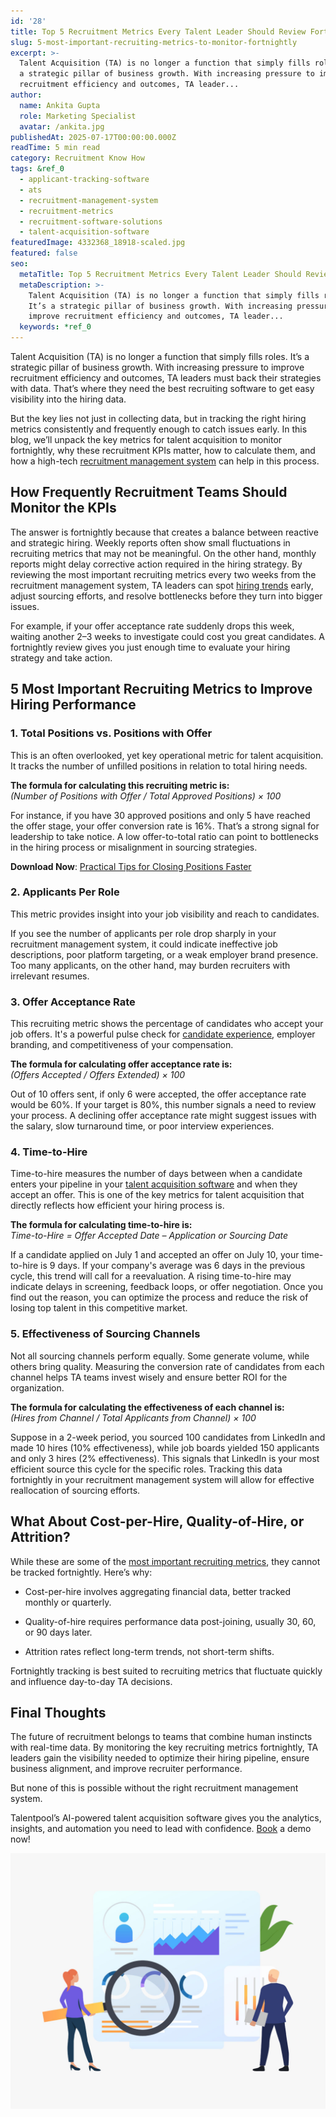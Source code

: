 ```yaml
---
id: '28'
title: Top 5 Recruitment Metrics Every Talent Leader Should Review Fortnightly
slug: 5-most-important-recruiting-metrics-to-monitor-fortnightly
excerpt: >-
  Talent Acquisition (TA) is no longer a function that simply fills roles. It’s
  a strategic pillar of business growth. With increasing pressure to improve
  recruitment efficiency and outcomes, TA leader...
author:
  name: Ankita Gupta
  role: Marketing Specialist
  avatar: /ankita.jpg
publishedAt: 2025-07-17T00:00:00.000Z
readTime: 5 min read
category: Recruitment Know How
tags: &ref_0
  - applicant-tracking-software
  - ats
  - recruitment-management-system
  - recruitment-metrics
  - recruitment-software-solutions
  - talent-acquisition-software
featuredImage: 4332368_18918-scaled.jpg
featured: false
seo:
  metaTitle: Top 5 Recruitment Metrics Every Talent Leader Should Review Fortnightly
  metaDescription: >-
    Talent Acquisition (TA) is no longer a function that simply fills roles.
    It’s a strategic pillar of business growth. With increasing pressure to
    improve recruitment efficiency and outcomes, TA leader...
  keywords: *ref_0
---
```


Talent Acquisition (TA) is no longer a function that simply fills roles. It’s a strategic pillar of business growth. With increasing pressure to improve recruitment efficiency and outcomes, TA leaders must back their strategies with data. That’s where they need the best recruiting software to get easy visibility into the hiring data.   

But the key lies not just in collecting data, but in tracking the right hiring metrics consistently and frequently enough to catch issues early. In this blog, we’ll unpack the key metrics for talent acquisition to monitor fortnightly, why these recruitment KPIs matter, how to calculate them, and how a high-tech [recruitment management system](https://www.thetalentpool.ai/) can help in this process. 

## **How Frequently Recruitment Teams Should Monitor the KPIs** 

The answer is fortnightly because that creates a balance between reactive and strategic hiring. Weekly reports often show small fluctuations in recruiting metrics that may not be meaningful. On the other hand, monthly reports might delay corrective action required in the hiring strategy. By reviewing the most important recruiting metrics every two weeks from the recruitment management system, TA leaders can spot [hiring trends](https://www.thetalentpool.ai/download-whitepaper/ultimate-2025-hiring-trends-report/) early, adjust sourcing efforts, and resolve bottlenecks before they turn into bigger issues. 

For example, if your offer acceptance rate suddenly drops this week, waiting another 2–3 weeks to investigate could cost you great candidates. A fortnightly review gives you just enough time to evaluate your hiring strategy and take action. 

## **5 Most Important Recruiting Metrics to Improve Hiring Performance** 

### **1\. Total Positions vs. Positions with Offer** 

This is an often overlooked, yet key operational metric for talent acquisition. It tracks the number of unfilled positions in relation to total hiring needs. 

**The formula for calculating this recruiting metric is:**   
_(Number of Positions with Offer / Total Approved Positions) × 100_ 

For instance, if you have 30 approved positions and only 5 have reached the offer stage, your offer conversion rate is 16%. That’s a strong signal for leadership to take notice. A low offer-to-total ratio can point to bottlenecks in the hiring process or misalignment in sourcing strategies. 

**Download Now**: [Practical Tips for Closing Positions Faster](https://www.thetalentpool.ai/download-whitepaper/tips-for-closing-positions-faster/)  

### **2\. Applicants Per Role** 

This metric provides insight into your job visibility and reach to candidates. 

If you see the number of applicants per role drop sharply in your recruitment management system, it could indicate ineffective job descriptions, poor platform targeting, or a weak employer brand presence. Too many applicants, on the other hand, may burden recruiters with irrelevant resumes. 

### **3\. Offer Acceptance Rate** 

This recruiting metric shows the percentage of candidates who accept your job offers. It's a powerful pulse check for [candidate experience](https://www.thetalentpool.ai/blogs/creating-positive-candidate-experience-actionable-tips/), employer branding, and competitiveness of your compensation. 

**The formula for calculating offer acceptance rate is:**   
_(Offers Accepted / Offers Extended) × 100_ 

Out of 10 offers sent, if only 6 were accepted, the offer acceptance rate would be 60%. If your target is 80%, this number signals a need to review your process. A declining offer acceptance rate might suggest issues with the salary, slow turnaround time, or poor interview experiences. 

### **4\. Time-to-Hire** 

Time-to-hire measures the number of days between when a candidate enters your pipeline in your [talent acquisition software](https://www.thetalentpool.ai/blogs/5-must-have-talent-acquisition-software-tools-to-simplify-your-hiring-process/) and when they accept an offer. This is one of the key metrics for talent acquisition that directly reflects how efficient your hiring process is. 

**The formula for calculating time-to-hire is:**   
_Time-to-Hire = Offer Accepted Date – Application or Sourcing Date_ 

If a candidate applied on July 1 and accepted an offer on July 10, your time-to-hire is 9 days. If your company's average was 6 days in the previous cycle, this trend will call for a reevaluation. A rising time-to-hire may indicate delays in screening, feedback loops, or offer negotiation. Once you find out the reason, you can optimize the process and reduce the risk of losing top talent in this competitive market. 

### **5\. Effectiveness of Sourcing Channels** 

Not all sourcing channels perform equally. Some generate volume, while others bring quality. Measuring the conversion rate of candidates from each channel helps TA teams invest wisely and ensure better ROI for the organization. 

**The formula for calculating the effectiveness of each channel is:**   
_(Hires from Channel / Total Applicants from Channel) × 100_ 

Suppose in a 2-week period, you sourced 100 candidates from LinkedIn and made 10 hires (10% effectiveness), while job boards yielded 150 applicants and only 3 hires (2% effectiveness). This signals that LinkedIn is your most efficient source this cycle for the specific roles. Tracking this data fortnightly in your recruitment management system will allow for effective reallocation of sourcing efforts. 

## **What About Cost-per-Hire, Quality-of-Hire, or Attrition?** 

While these are some of the [most important recruiting metrics](https://www.thetalentpool.ai/blogs/metrics-and-kpis-for-evaluating-end-to-end-recruitment-performance/), they cannot be tracked fortnightly. Here’s why: 

- Cost-per-hire involves aggregating financial data, better tracked monthly or quarterly. 

- Quality-of-hire requires performance data post-joining, usually 30, 60, or 90 days later. 

- Attrition rates reflect long-term trends, not short-term shifts. 

Fortnightly tracking is best suited to recruiting metrics that fluctuate quickly and influence day-to-day TA decisions. 

## **Final Thoughts** 

The future of recruitment belongs to teams that combine human instincts with real-time data. By monitoring the key recruiting metrics fortnightly, TA leaders gain the visibility needed to optimize their hiring pipeline, ensure business alignment, and improve recruiter performance. 

But none of this is possible without the right recruitment management system. 

Talentpool’s AI-powered talent acquisition software gives you the analytics, insights, and automation you need to lead with confidence. [Book](https://www.thetalentpool.ai/recruitment-software/) a demo now! 

![](images/4332368_18918-1024x830.jpg)
